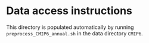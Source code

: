 # Data access instructions
This directory is populated automatically by running `preprocess_CMIP6_annual.sh` in the data directory `CMIP6`.